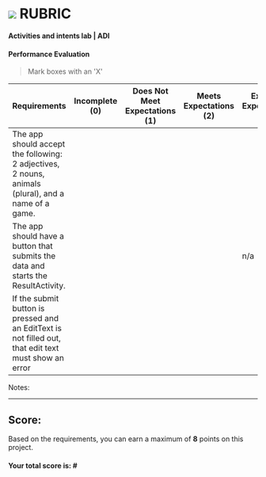 # ![](https://ga-dash.s3.amazonaws.com/production/assets/logo-9f88ae6c9c3871690e33280fcf557f33.png) RUBRIC
**Activities and intents lab | ADI** 	 						


#### Performance Evaluation
> Mark boxes with an 'X'

| Requirements | Incomplete (0) | Does Not Meet Expectations (1) | Meets Expectations (2) | Exceeds Expectations (3) |
|---|---|---|---|---|
| The app should accept the following: 2 adjectives, 2 nouns, animals (plural), and a name of a game. | | | | |
| The app should have a button that submits the data and starts the ResultActivity. | | | | n/a |
| If the submit button is pressed and an EditText is not filled out, that edit text must show an error | | | | |




Notes:

<!-- Example: Your getting the hang of this!  Be sure to practice proper indentation and spacing.  Nice work! -->

---

## Score:
Based on the requirements, you can earn a maximum of  **8**  points on this project.

#### Your total score is: **#**

